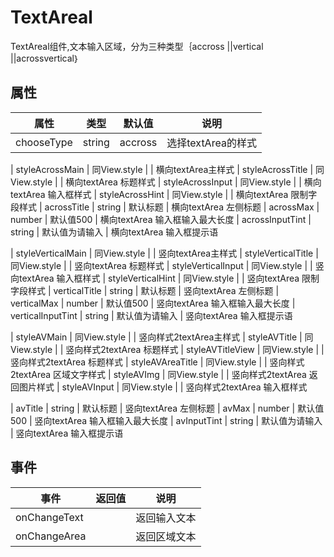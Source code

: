 # TextAreal
TextAreal组件,文本输入区域，分为三种类型｛accross ||vertical ||acrossvertical｝

## 属性
| 属性 | 类型 | 默认值 | 说明 |
|---|---|---|---|
|chooseType|string|accross|选择textArea的样式|

| styleAcrossMain | 同View.style |  | 横向textArea主样式
| styleAcrossTitle | 同View.style |  | 横向textArea 标题样式
| styleAcrossInput | 同View.style |  | 横向textArea 输入框样式
| styleAcrossHint | 同View.style |  | 横向textArea 限制字段样式
| acrossTitle | string | 默认标题  | 横向textArea 左侧标题
| acrossMax | number | 默认值500  | 横向textArea 输入框输入最大长度
| acrossInputTint | string | 默认值为请输入  | 横向textArea 输入框提示语

| styleVerticalMain | 同View.style |  | 竖向textArea主样式
| styleVerticalTitle | 同View.style |  |  竖向textArea 标题样式
| styleVerticalInput | 同View.style |  |  竖向textArea 输入框样式
| styleVerticalHint | 同View.style |  |  竖向textArea 限制字段样式
| verticalTitle | string | 默认标题  |  竖向textArea 左侧标题
| verticalMax | number | 默认值500  |  竖向textArea 输入框输入最大长度
| verticalInputTint | string | 默认值为请输入  |  竖向textArea 输入框提示语


| styleAVMain | 同View.style |  | 竖向样式2textArea主样式
| styleAVTitle | 同View.style |  |  竖向样式2textArea 标题样式
| styleAVTitleView | 同View.style |  |  竖向样式2textArea 标题样式
| styleAVAreaTitle | 同View.style |  |  竖向样式2textArea 区域文字样式
| styleAVImg | 同View.style |  |  竖向样式2textArea 返回图片样式
| styleAVInput | 同View.style |  |  竖向样式2textArea 输入框样式

| avTitle | string | 默认标题  |  竖向textArea 左侧标题
| avMax | number | 默认值500  |  竖向textArea 输入框输入最大长度
| avInputTint | string | 默认值为请输入  |  竖向textArea 输入框提示语


## 事件
| 事件 | 返回值 | 说明 |
|---|---|---|
| onChangeText |  | 返回输入文本
| onChangeArea |  | 返回区域文本

